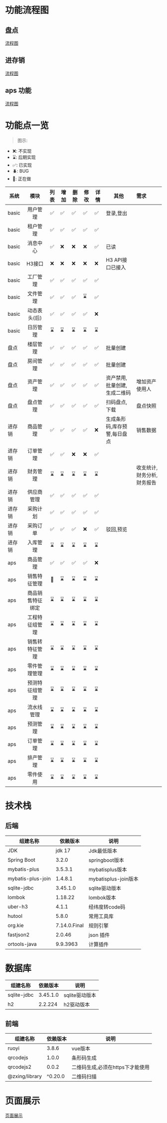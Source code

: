 # 功能流程图

## 盘点

[流程图](./doc/md/propertyCheck.md)

## 进存销

[流程图](./doc/md/jcx.md)

## aps 功能

[流程图](./doc/md/aps.md)

# 功能点一览

> 图示:

- ❌: 不实现
- ⌛️: 后期实现
- ✅: 已实现
- 🪲: BUG
- 👀: 正在做

| 系统    |    模块    | 列表  | 增加 | 删除 | 修改 | 详情 | 其他              | 需求             |
|-------|:--------:|:---:|----|----|----|----|-----------------|:---------------|
| basic |   用户管理   |  ✅  | ✅  | ✅  | ✅  | ✅  | 登录,登出           |                |
| basic |   租户管理   |  ✅  | ✅  | ✅  | ✅  | ✅  |                 |                |
| basic |   消息中心   |  ✅  | ❌  | ❌  | ❌  | ✅  | 已读              |                |
| basic |   H3接口   |  ❌  | ❌  | ❌  | ❌  | ❌  | H3 API接口已接入     |                |
| basic |   工厂管理   |  ✅  | ✅  | ✅  | ✅  | ✅  |                 |                |
| basic |   文件管理   |  ✅  | ✅  | ✅  | ⌛️ | ✅  |                 |                |
| basic | 动态表头(后)  |  ✅  | ✅  | ✅  | ✅  | ❌  |                 |                |
| basic |   日历管理   | ⌛️  | ⌛️ | ⌛️ | ⌛️ | ⌛️ |                 |                |
| 盘点    |   楼层管理   |  ✅  | ✅  | ✅  | ✅  | ✅  | 批量创建            |                |
| 盘点    |   房间管理   |  ✅  | ✅  | ✅  | ✅  | ✅  | 批量创建            |                |
| 盘点    |   资产管理   |  ✅  | ✅  | ✅  | ✅  | ✅  | 资产禁用,批量创建,生成二维码 | 增加资产使用人        |
| 盘点    |   盘点管理   |  ✅  | ✅  | ✅  | ✅  | ✅  | 扫码盘点,下载         | 盘点快照           |
| 进存销   |   商品管理   |  ✅  | ✅  | ✅  | ✅  | ❌  | 生成条形码,库存预警,每日盘点 | 销售数据           |
| 进存销   |   订单管理   |  ✅  | ✅  | ❌  | ❌  | ✅  |                 |                |
| 进存销   |   财务管理   | ⌛️  | ⌛️ | ⌛️ | ⌛️ | ⌛️ |                 | 收支统计,财务分析,财务报告 |
| 进存销   |  供应商管理   |  ✅  | ✅  | ✅  | ✅  | ✅  |                 |                |
| 进存销   |   采购计划   |  ✅  | ✅  | ✅  | ✅  | ✅  |                 |                |
| 进存销   |   采购订单   |  ✅  | ✅  | ✅  | ❌  | ✅️ | 驳回,预览           |                |
| 进存销   |   入库管理   | ⌛️  | ⌛️ | ⌛️ | ⌛️ | ⌛️ |                 |                |
| aps   |   商品管理   |  ✅  | ✅  | ✅  | ✅  | ❌  |                 |                |
| aps   |  销售特征管理  | 👀️ | ⌛️ | ⌛️ | ⌛️ | ⌛️ |                 |                |
| aps   | 商品销售特征绑定 | ⌛️  | ⌛️ | ⌛️ | ⌛️ | ⌛️ |                 |                |
| aps   | 工程特征组管理  | ⌛️  | ⌛️ | ⌛️ | ⌛️ | ⌛️ |                 |                |
| aps   | 销售转特征管理  | ⌛️  | ⌛️ | ⌛️ | ⌛️ | ⌛️ |                 |                |
| aps   |  零件管理管理  | ⌛️  | ⌛️ | ⌛️ | ⌛️ | ⌛️ |                 |                |
| aps   | 预测特征组管理  | ⌛️  | ⌛️ | ⌛️ | ⌛️ | ⌛️ |                 |                |
| aps   |  流水线管理   | ⌛️  | ⌛️ | ⌛️ | ⌛️ | ⌛️ |                 |                |
| aps   |   预测管理   | ⌛️  | ⌛️ | ⌛️ | ⌛️ | ⌛️ |                 |                |
| aps   |   订单管理   | ⌛️  | ⌛️ | ⌛️ | ⌛️ | ⌛️ |                 |                |
| aps   |   排产管理   | ⌛️  | ⌛️ | ⌛️ | ⌛️ | ⌛️ |                 |                |
| aps   |   零件使用   | ⌛️  | ⌛️ | ⌛️ | ⌛️ | ⌛️ |                 |                |

# 技术栈

## 后端

| 组建名称              | 依赖版本         | 说明                 |
|-------------------|--------------|--------------------|
| JDK               | jdk 17       | Jdk最低版本            |
| Spring Boot       | 3.2.0        | springboot版本       |
| mybatis-plus      | 3.5.3.1      | mybatisplus版本      |
| mybatis-plus-join | 1.4.8.1      | mybatisplus-join版本 |
| sqlite-jdbc       | 3.45.1.0     | sqlite驱动版本         |
| lombok            | 1.18.22      | lombok版本           |
| uber-h3           | 4.1.1        | 经纬度转code码          |
| hutool            | 5.8.0        | 常用工具库              |
| org.kie           | 7.14.0.Final | 规则引擎               |
| fastjson2         | 2.0.46       | json 插件            |
| ortools-java      | 9.9.3963     | 计算插件               |

# 数据库

| 组建名称        | 依赖版本     | 说明         |
|-------------|----------|------------|
| sqlite-jdbc | 3.45.1.0 | sqlite驱动版本 |
| h2          | 2.2.224  | h2驱动版本     |

## 前端

| 组建名称           | 依赖版本    | 说明                  |
|----------------|---------|---------------------|
| ruoyi          | 3.8.6   | vue版本               |
| qrcodejs       | 1.0.0   | 条形码生成               |
| qrcodejs2      | 0.0.2   | 二维码生成,必须在https下才能使用 |
| @zxing/library | ^0.20.0 | 二维码扫描               |

# 页面展示

[页面展示](./doc/md/page-show.md)
